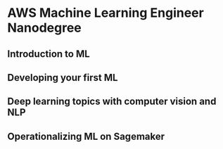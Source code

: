 # AWS Machine Learning Engineer Nanodegree

## Introduction to ML

## Developing your first ML

## Deep learning topics with computer vision and NLP

## Operationalizing ML on Sagemaker
